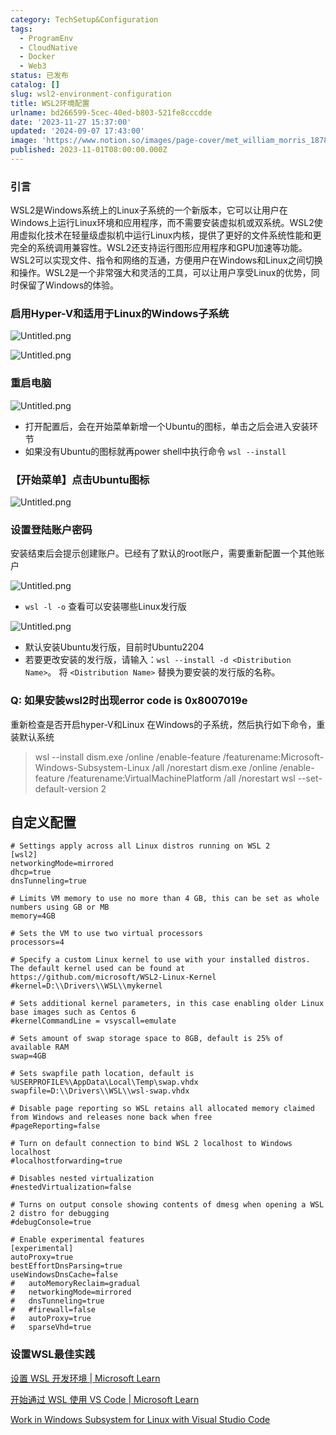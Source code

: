```yaml
---
category: TechSetup&Configuration
tags:
  - ProgramEnv
  - CloudNative
  - Docker
  - Web3
status: 已发布
catalog: []
slug: wsl2-environment-configuration
title: WSL2环境配置
urlname: bd266599-5cec-40ed-b803-521fe8cccdde
date: '2023-11-27 15:37:00'
updated: '2024-09-07 17:43:00'
image: 'https://www.notion.so/images/page-cover/met_william_morris_1878.jpg'
published: 2023-11-01T08:00:00.000Z
---
```


### 引言


WSL2是Windows系统上的Linux子系统的一个新版本，它可以让用户在Windows上运行Linux环境和应用程序，而不需要安装虚拟机或双系统。WSL2使用虚拟化技术在轻量级虚拟机中运行Linux内核，提供了更好的文件系统性能和更完全的系统调用兼容性。WSL2还支持运行图形应用程序和GPU加速等功能。WSL2可以实现文件、指令和网络的互通，方便用户在Windows和Linux之间切换和操作。WSL2是一个非常强大和灵活的工具，可以让用户享受Linux的优势，同时保留了Windows的体验。


### 启用Hyper-V和适用于Linux的Windows子系统


![Untitled.png](https://prod-files-secure.s3.us-west-2.amazonaws.com/5d24fe63-e567-4804-86f9-9fdc62e13082/62efe4d1-37d6-4606-a7b8-34dcd63ff38a/Untitled.png?X-Amz-Algorithm=AWS4-HMAC-SHA256&X-Amz-Content-Sha256=UNSIGNED-PAYLOAD&X-Amz-Credential=ASIAZI2LB466YM74K6DF%2F20250314%2Fus-west-2%2Fs3%2Faws4_request&X-Amz-Date=20250314T213544Z&X-Amz-Expires=3600&X-Amz-Security-Token=IQoJb3JpZ2luX2VjEK3%2F%2F%2F%2F%2F%2F%2F%2F%2F%2FwEaCXVzLXdlc3QtMiJIMEYCIQCmLKqv7ZvvbdmAgE8Rc13ArwwdlvgjV4Gr0wR%2FYSnZmgIhANU1kDvUjVikiNbKllTVPIHrq%2FP8Us%2BXITSwy1xVDGS%2FKogECPb%2F%2F%2F%2F%2F%2F%2F%2F%2F%2FwEQABoMNjM3NDIzMTgzODA1IgxljOJO8cjrCwkWF6Qq3ANLJDsiKbI7STZQ%2FoQLLdUfWyih08FQjJZtEaPgui0x92BTk8C%2FpJdODC74GspQrdI8nc%2B18qvZxxzD877URDs%2BQFm3NVGGVl9d1eJ5y14SeeoL7zTiNmfzBUThOOqGbKtnDvzwSXbNeENQumnvjZZAvn4ahnKceXNfkjvz1Xt50wBW6UFPoXHf2B8pdpHHwfo9f5MJQTO5VPKzDjm6vChGs3%2FeF2NbJ%2FG6fHheFwAD0BSeaRHmFz5a4WjzuirUVbPzdpuMELodcgCfLu3vEH%2FuS9DDpW3Ur%2BoKUhJ7hvRpq7nfluDv9Oo6E8n73bxiRcdtl%2B6Ezi6MFw8i5cI9fuNshwj4Tkx1KZJWxfiqwmZJNeuUoLmJlTu%2BR6x0%2FZ4B%2FTuojyjjriTo8spjgy1%2FlQZlRN05xd3YkV9h%2Br%2FZkqZ0WuM5CgxxjWQS5jl1jCErYk43PnAgjDANsdD0dMmvsLglJGYzNEybgupZUgxZMb4up5Qzw%2F9LJNRFVLTROyLsb3opPf%2B9Uv9uZ8GDta1SDm82UcWs%2FO%2BwF3z3TY3hFh16vJeGI8BT%2B3y3rpG%2BLuZpdcT6B1AUUJGimZJVOtTrekqy5NhZbT4IOQn%2BXkadjfcqCV%2BfoCPGqacFnejrIzC7sdK%2BBjqkAVbXkLljTWamN9qE9aoBU1vIcqMpbbKcEf8MdM6yLvnUUh3qd%2Bg3SFeHt0i%2BAvYNoWA9pseCGEHNic32%2BqA5jbOoehgE6u4vPM9Bec74a%2BYXyRIyBXZKW4fgWYJkxevknGjly7lfXM2bj74CXrmQAoDazphiIFSMrnpSbvRQ9DHu8q8iMCzZO2k%2BHn64QHI0ODdyvtS0A1rIWlbSX7KtyIzlcAxo&X-Amz-Signature=b43a2cce747a35886d2036124baa921468dc9ac934a75dbe47aa5a90f3036f97&X-Amz-SignedHeaders=host&x-id=GetObject)


![Untitled.png](https://prod-files-secure.s3.us-west-2.amazonaws.com/5d24fe63-e567-4804-86f9-9fdc62e13082/74866fe6-9ce5-4055-94c5-4900f6f5ff8b/Untitled.png?X-Amz-Algorithm=AWS4-HMAC-SHA256&X-Amz-Content-Sha256=UNSIGNED-PAYLOAD&X-Amz-Credential=ASIAZI2LB466YM74K6DF%2F20250314%2Fus-west-2%2Fs3%2Faws4_request&X-Amz-Date=20250314T213544Z&X-Amz-Expires=3600&X-Amz-Security-Token=IQoJb3JpZ2luX2VjEK3%2F%2F%2F%2F%2F%2F%2F%2F%2F%2FwEaCXVzLXdlc3QtMiJIMEYCIQCmLKqv7ZvvbdmAgE8Rc13ArwwdlvgjV4Gr0wR%2FYSnZmgIhANU1kDvUjVikiNbKllTVPIHrq%2FP8Us%2BXITSwy1xVDGS%2FKogECPb%2F%2F%2F%2F%2F%2F%2F%2F%2F%2FwEQABoMNjM3NDIzMTgzODA1IgxljOJO8cjrCwkWF6Qq3ANLJDsiKbI7STZQ%2FoQLLdUfWyih08FQjJZtEaPgui0x92BTk8C%2FpJdODC74GspQrdI8nc%2B18qvZxxzD877URDs%2BQFm3NVGGVl9d1eJ5y14SeeoL7zTiNmfzBUThOOqGbKtnDvzwSXbNeENQumnvjZZAvn4ahnKceXNfkjvz1Xt50wBW6UFPoXHf2B8pdpHHwfo9f5MJQTO5VPKzDjm6vChGs3%2FeF2NbJ%2FG6fHheFwAD0BSeaRHmFz5a4WjzuirUVbPzdpuMELodcgCfLu3vEH%2FuS9DDpW3Ur%2BoKUhJ7hvRpq7nfluDv9Oo6E8n73bxiRcdtl%2B6Ezi6MFw8i5cI9fuNshwj4Tkx1KZJWxfiqwmZJNeuUoLmJlTu%2BR6x0%2FZ4B%2FTuojyjjriTo8spjgy1%2FlQZlRN05xd3YkV9h%2Br%2FZkqZ0WuM5CgxxjWQS5jl1jCErYk43PnAgjDANsdD0dMmvsLglJGYzNEybgupZUgxZMb4up5Qzw%2F9LJNRFVLTROyLsb3opPf%2B9Uv9uZ8GDta1SDm82UcWs%2FO%2BwF3z3TY3hFh16vJeGI8BT%2B3y3rpG%2BLuZpdcT6B1AUUJGimZJVOtTrekqy5NhZbT4IOQn%2BXkadjfcqCV%2BfoCPGqacFnejrIzC7sdK%2BBjqkAVbXkLljTWamN9qE9aoBU1vIcqMpbbKcEf8MdM6yLvnUUh3qd%2Bg3SFeHt0i%2BAvYNoWA9pseCGEHNic32%2BqA5jbOoehgE6u4vPM9Bec74a%2BYXyRIyBXZKW4fgWYJkxevknGjly7lfXM2bj74CXrmQAoDazphiIFSMrnpSbvRQ9DHu8q8iMCzZO2k%2BHn64QHI0ODdyvtS0A1rIWlbSX7KtyIzlcAxo&X-Amz-Signature=8caada2d8778424a8978079bb8891048bb100df197eb4c85f5d173ab07c45746&X-Amz-SignedHeaders=host&x-id=GetObject)


### 重启电脑


![Untitled.png](https://prod-files-secure.s3.us-west-2.amazonaws.com/5d24fe63-e567-4804-86f9-9fdc62e13082/ed8ca255-2fda-4c1b-9b1a-f1896300e8e7/Untitled.png?X-Amz-Algorithm=AWS4-HMAC-SHA256&X-Amz-Content-Sha256=UNSIGNED-PAYLOAD&X-Amz-Credential=ASIAZI2LB466YM74K6DF%2F20250314%2Fus-west-2%2Fs3%2Faws4_request&X-Amz-Date=20250314T213544Z&X-Amz-Expires=3600&X-Amz-Security-Token=IQoJb3JpZ2luX2VjEK3%2F%2F%2F%2F%2F%2F%2F%2F%2F%2FwEaCXVzLXdlc3QtMiJIMEYCIQCmLKqv7ZvvbdmAgE8Rc13ArwwdlvgjV4Gr0wR%2FYSnZmgIhANU1kDvUjVikiNbKllTVPIHrq%2FP8Us%2BXITSwy1xVDGS%2FKogECPb%2F%2F%2F%2F%2F%2F%2F%2F%2F%2FwEQABoMNjM3NDIzMTgzODA1IgxljOJO8cjrCwkWF6Qq3ANLJDsiKbI7STZQ%2FoQLLdUfWyih08FQjJZtEaPgui0x92BTk8C%2FpJdODC74GspQrdI8nc%2B18qvZxxzD877URDs%2BQFm3NVGGVl9d1eJ5y14SeeoL7zTiNmfzBUThOOqGbKtnDvzwSXbNeENQumnvjZZAvn4ahnKceXNfkjvz1Xt50wBW6UFPoXHf2B8pdpHHwfo9f5MJQTO5VPKzDjm6vChGs3%2FeF2NbJ%2FG6fHheFwAD0BSeaRHmFz5a4WjzuirUVbPzdpuMELodcgCfLu3vEH%2FuS9DDpW3Ur%2BoKUhJ7hvRpq7nfluDv9Oo6E8n73bxiRcdtl%2B6Ezi6MFw8i5cI9fuNshwj4Tkx1KZJWxfiqwmZJNeuUoLmJlTu%2BR6x0%2FZ4B%2FTuojyjjriTo8spjgy1%2FlQZlRN05xd3YkV9h%2Br%2FZkqZ0WuM5CgxxjWQS5jl1jCErYk43PnAgjDANsdD0dMmvsLglJGYzNEybgupZUgxZMb4up5Qzw%2F9LJNRFVLTROyLsb3opPf%2B9Uv9uZ8GDta1SDm82UcWs%2FO%2BwF3z3TY3hFh16vJeGI8BT%2B3y3rpG%2BLuZpdcT6B1AUUJGimZJVOtTrekqy5NhZbT4IOQn%2BXkadjfcqCV%2BfoCPGqacFnejrIzC7sdK%2BBjqkAVbXkLljTWamN9qE9aoBU1vIcqMpbbKcEf8MdM6yLvnUUh3qd%2Bg3SFeHt0i%2BAvYNoWA9pseCGEHNic32%2BqA5jbOoehgE6u4vPM9Bec74a%2BYXyRIyBXZKW4fgWYJkxevknGjly7lfXM2bj74CXrmQAoDazphiIFSMrnpSbvRQ9DHu8q8iMCzZO2k%2BHn64QHI0ODdyvtS0A1rIWlbSX7KtyIzlcAxo&X-Amz-Signature=b679d405367276dc19f24c2121c23fec94891535749a57636e66c266ad79ee29&X-Amz-SignedHeaders=host&x-id=GetObject)

- 打开配置后，会在开始菜单新增一个Ubuntu的图标，单击之后会进入安装环节
- 如果没有Ubuntu的图标就再power shell中执行命令 `wsl --install`

### 【开始菜单】点击Ubuntu图标


![Untitled.png](https://prod-files-secure.s3.us-west-2.amazonaws.com/5d24fe63-e567-4804-86f9-9fdc62e13082/d7415a12-f453-43fe-a604-a208d85638a3/Untitled.png?X-Amz-Algorithm=AWS4-HMAC-SHA256&X-Amz-Content-Sha256=UNSIGNED-PAYLOAD&X-Amz-Credential=ASIAZI2LB466YM74K6DF%2F20250314%2Fus-west-2%2Fs3%2Faws4_request&X-Amz-Date=20250314T213544Z&X-Amz-Expires=3600&X-Amz-Security-Token=IQoJb3JpZ2luX2VjEK3%2F%2F%2F%2F%2F%2F%2F%2F%2F%2FwEaCXVzLXdlc3QtMiJIMEYCIQCmLKqv7ZvvbdmAgE8Rc13ArwwdlvgjV4Gr0wR%2FYSnZmgIhANU1kDvUjVikiNbKllTVPIHrq%2FP8Us%2BXITSwy1xVDGS%2FKogECPb%2F%2F%2F%2F%2F%2F%2F%2F%2F%2FwEQABoMNjM3NDIzMTgzODA1IgxljOJO8cjrCwkWF6Qq3ANLJDsiKbI7STZQ%2FoQLLdUfWyih08FQjJZtEaPgui0x92BTk8C%2FpJdODC74GspQrdI8nc%2B18qvZxxzD877URDs%2BQFm3NVGGVl9d1eJ5y14SeeoL7zTiNmfzBUThOOqGbKtnDvzwSXbNeENQumnvjZZAvn4ahnKceXNfkjvz1Xt50wBW6UFPoXHf2B8pdpHHwfo9f5MJQTO5VPKzDjm6vChGs3%2FeF2NbJ%2FG6fHheFwAD0BSeaRHmFz5a4WjzuirUVbPzdpuMELodcgCfLu3vEH%2FuS9DDpW3Ur%2BoKUhJ7hvRpq7nfluDv9Oo6E8n73bxiRcdtl%2B6Ezi6MFw8i5cI9fuNshwj4Tkx1KZJWxfiqwmZJNeuUoLmJlTu%2BR6x0%2FZ4B%2FTuojyjjriTo8spjgy1%2FlQZlRN05xd3YkV9h%2Br%2FZkqZ0WuM5CgxxjWQS5jl1jCErYk43PnAgjDANsdD0dMmvsLglJGYzNEybgupZUgxZMb4up5Qzw%2F9LJNRFVLTROyLsb3opPf%2B9Uv9uZ8GDta1SDm82UcWs%2FO%2BwF3z3TY3hFh16vJeGI8BT%2B3y3rpG%2BLuZpdcT6B1AUUJGimZJVOtTrekqy5NhZbT4IOQn%2BXkadjfcqCV%2BfoCPGqacFnejrIzC7sdK%2BBjqkAVbXkLljTWamN9qE9aoBU1vIcqMpbbKcEf8MdM6yLvnUUh3qd%2Bg3SFeHt0i%2BAvYNoWA9pseCGEHNic32%2BqA5jbOoehgE6u4vPM9Bec74a%2BYXyRIyBXZKW4fgWYJkxevknGjly7lfXM2bj74CXrmQAoDazphiIFSMrnpSbvRQ9DHu8q8iMCzZO2k%2BHn64QHI0ODdyvtS0A1rIWlbSX7KtyIzlcAxo&X-Amz-Signature=aa758c0cbd1fa8596244943f9fccf27a182bb56450d9507028c9fec7452614bc&X-Amz-SignedHeaders=host&x-id=GetObject)


### 设置登陆账户密码


安装结束后会提示创建账户。已经有了默认的root账户，需要重新配置一个其他账户


![Untitled.png](https://prod-files-secure.s3.us-west-2.amazonaws.com/5d24fe63-e567-4804-86f9-9fdc62e13082/bb38a6ce-031e-4122-9787-de509d2240bf/Untitled.png?X-Amz-Algorithm=AWS4-HMAC-SHA256&X-Amz-Content-Sha256=UNSIGNED-PAYLOAD&X-Amz-Credential=ASIAZI2LB466YM74K6DF%2F20250314%2Fus-west-2%2Fs3%2Faws4_request&X-Amz-Date=20250314T213544Z&X-Amz-Expires=3600&X-Amz-Security-Token=IQoJb3JpZ2luX2VjEK3%2F%2F%2F%2F%2F%2F%2F%2F%2F%2FwEaCXVzLXdlc3QtMiJIMEYCIQCmLKqv7ZvvbdmAgE8Rc13ArwwdlvgjV4Gr0wR%2FYSnZmgIhANU1kDvUjVikiNbKllTVPIHrq%2FP8Us%2BXITSwy1xVDGS%2FKogECPb%2F%2F%2F%2F%2F%2F%2F%2F%2F%2FwEQABoMNjM3NDIzMTgzODA1IgxljOJO8cjrCwkWF6Qq3ANLJDsiKbI7STZQ%2FoQLLdUfWyih08FQjJZtEaPgui0x92BTk8C%2FpJdODC74GspQrdI8nc%2B18qvZxxzD877URDs%2BQFm3NVGGVl9d1eJ5y14SeeoL7zTiNmfzBUThOOqGbKtnDvzwSXbNeENQumnvjZZAvn4ahnKceXNfkjvz1Xt50wBW6UFPoXHf2B8pdpHHwfo9f5MJQTO5VPKzDjm6vChGs3%2FeF2NbJ%2FG6fHheFwAD0BSeaRHmFz5a4WjzuirUVbPzdpuMELodcgCfLu3vEH%2FuS9DDpW3Ur%2BoKUhJ7hvRpq7nfluDv9Oo6E8n73bxiRcdtl%2B6Ezi6MFw8i5cI9fuNshwj4Tkx1KZJWxfiqwmZJNeuUoLmJlTu%2BR6x0%2FZ4B%2FTuojyjjriTo8spjgy1%2FlQZlRN05xd3YkV9h%2Br%2FZkqZ0WuM5CgxxjWQS5jl1jCErYk43PnAgjDANsdD0dMmvsLglJGYzNEybgupZUgxZMb4up5Qzw%2F9LJNRFVLTROyLsb3opPf%2B9Uv9uZ8GDta1SDm82UcWs%2FO%2BwF3z3TY3hFh16vJeGI8BT%2B3y3rpG%2BLuZpdcT6B1AUUJGimZJVOtTrekqy5NhZbT4IOQn%2BXkadjfcqCV%2BfoCPGqacFnejrIzC7sdK%2BBjqkAVbXkLljTWamN9qE9aoBU1vIcqMpbbKcEf8MdM6yLvnUUh3qd%2Bg3SFeHt0i%2BAvYNoWA9pseCGEHNic32%2BqA5jbOoehgE6u4vPM9Bec74a%2BYXyRIyBXZKW4fgWYJkxevknGjly7lfXM2bj74CXrmQAoDazphiIFSMrnpSbvRQ9DHu8q8iMCzZO2k%2BHn64QHI0ODdyvtS0A1rIWlbSX7KtyIzlcAxo&X-Amz-Signature=86e6aaf966315e68e0e561ef7867085fbe2f9b32a416c790237af46753e803c3&X-Amz-SignedHeaders=host&x-id=GetObject)

- `wsl -l -o` 查看可以安装哪些Linux发行版

![Untitled.png](https://prod-files-secure.s3.us-west-2.amazonaws.com/5d24fe63-e567-4804-86f9-9fdc62e13082/4b4e5e2f-4e13-4651-8884-559a62c38137/Untitled.png?X-Amz-Algorithm=AWS4-HMAC-SHA256&X-Amz-Content-Sha256=UNSIGNED-PAYLOAD&X-Amz-Credential=ASIAZI2LB466YM74K6DF%2F20250314%2Fus-west-2%2Fs3%2Faws4_request&X-Amz-Date=20250314T213544Z&X-Amz-Expires=3600&X-Amz-Security-Token=IQoJb3JpZ2luX2VjEK3%2F%2F%2F%2F%2F%2F%2F%2F%2F%2FwEaCXVzLXdlc3QtMiJIMEYCIQCmLKqv7ZvvbdmAgE8Rc13ArwwdlvgjV4Gr0wR%2FYSnZmgIhANU1kDvUjVikiNbKllTVPIHrq%2FP8Us%2BXITSwy1xVDGS%2FKogECPb%2F%2F%2F%2F%2F%2F%2F%2F%2F%2FwEQABoMNjM3NDIzMTgzODA1IgxljOJO8cjrCwkWF6Qq3ANLJDsiKbI7STZQ%2FoQLLdUfWyih08FQjJZtEaPgui0x92BTk8C%2FpJdODC74GspQrdI8nc%2B18qvZxxzD877URDs%2BQFm3NVGGVl9d1eJ5y14SeeoL7zTiNmfzBUThOOqGbKtnDvzwSXbNeENQumnvjZZAvn4ahnKceXNfkjvz1Xt50wBW6UFPoXHf2B8pdpHHwfo9f5MJQTO5VPKzDjm6vChGs3%2FeF2NbJ%2FG6fHheFwAD0BSeaRHmFz5a4WjzuirUVbPzdpuMELodcgCfLu3vEH%2FuS9DDpW3Ur%2BoKUhJ7hvRpq7nfluDv9Oo6E8n73bxiRcdtl%2B6Ezi6MFw8i5cI9fuNshwj4Tkx1KZJWxfiqwmZJNeuUoLmJlTu%2BR6x0%2FZ4B%2FTuojyjjriTo8spjgy1%2FlQZlRN05xd3YkV9h%2Br%2FZkqZ0WuM5CgxxjWQS5jl1jCErYk43PnAgjDANsdD0dMmvsLglJGYzNEybgupZUgxZMb4up5Qzw%2F9LJNRFVLTROyLsb3opPf%2B9Uv9uZ8GDta1SDm82UcWs%2FO%2BwF3z3TY3hFh16vJeGI8BT%2B3y3rpG%2BLuZpdcT6B1AUUJGimZJVOtTrekqy5NhZbT4IOQn%2BXkadjfcqCV%2BfoCPGqacFnejrIzC7sdK%2BBjqkAVbXkLljTWamN9qE9aoBU1vIcqMpbbKcEf8MdM6yLvnUUh3qd%2Bg3SFeHt0i%2BAvYNoWA9pseCGEHNic32%2BqA5jbOoehgE6u4vPM9Bec74a%2BYXyRIyBXZKW4fgWYJkxevknGjly7lfXM2bj74CXrmQAoDazphiIFSMrnpSbvRQ9DHu8q8iMCzZO2k%2BHn64QHI0ODdyvtS0A1rIWlbSX7KtyIzlcAxo&X-Amz-Signature=4f6bf8d938f584ab4de2e83e38e4839abb20e99746f46cd3d2d537db8d895236&X-Amz-SignedHeaders=host&x-id=GetObject)

- 默认安装Ubuntu发行版，目前时Ubuntu2204
- 若要更改安装的发行版，请输入：`wsl --install -d <Distribution Name>`。 将 `<Distribution Name>` 替换为要安装的发行版的名称。

### Q: 如果安装wsl2时出现error code is 0x8007019e


重新检查是否开启hyper-V和Linux 在Windows的子系统，然后执行如下命令，重装默认系统

> wsl --install
> dism.exe /online /enable-feature /featurename:Microsoft-Windows-Subsystem-Linux /all /norestart
> dism.exe /online /enable-feature /featurename:VirtualMachinePlatform /all /norestart
> wsl --set-default-version 2

## 自定义配置


```shell
# Settings apply across all Linux distros running on WSL 2
[wsl2]
networkingMode=mirrored
dhcp=true
dnsTunneling=true

# Limits VM memory to use no more than 4 GB, this can be set as whole numbers using GB or MB
memory=4GB 

# Sets the VM to use two virtual processors
processors=4

# Specify a custom Linux kernel to use with your installed distros. The default kernel used can be found at https://github.com/microsoft/WSL2-Linux-Kernel
#kernel=D:\\Drivers\\WSL\\mykernel

# Sets additional kernel parameters, in this case enabling older Linux base images such as Centos 6
#kernelCommandLine = vsyscall=emulate

# Sets amount of swap storage space to 8GB, default is 25% of available RAM
swap=4GB

# Sets swapfile path location, default is %USERPROFILE%\AppData\Local\Temp\swap.vhdx
swapfile=D:\\Drivers\\WSL\\wsl-swap.vhdx

# Disable page reporting so WSL retains all allocated memory claimed from Windows and releases none back when free
#pageReporting=false

# Turn on default connection to bind WSL 2 localhost to Windows localhost
#localhostforwarding=true

# Disables nested virtualization
#nestedVirtualization=false

# Turns on output console showing contents of dmesg when opening a WSL 2 distro for debugging
#debugConsole=true

# Enable experimental features
[experimental]
autoProxy=true
bestEffortDnsParsing=true
useWindowsDnsCache=false
#   autoMemoryReclaim=gradual
#   networkingMode=mirrored
#   dnsTunneling=true
#   #firewall=false
#   autoProxy=true
#   sparseVhd=true
```


### 设置WSL最佳实践


[设置 WSL 开发环境 | Microsoft Learn](https://learn.microsoft.com/zh-cn/windows/wsl/setup/environment#set-up-your-linux-username-and-password)


[开始通过 WSL 使用 VS Code | Microsoft Learn](https://learn.microsoft.com/zh-cn/windows/wsl/tutorials/wsl-vscode)


[Work in Windows Subsystem for Linux with Visual Studio Code](https://code.visualstudio.com/docs/remote/wsl-tutorial)

